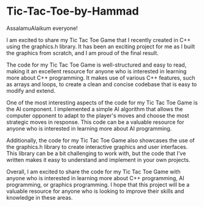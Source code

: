 # Tic-Tac-Toe-by-Hammad
AssalamuAlaikum everyone!

I am excited to share my Tic Tac Toe Game that I recently created in C++ using the graphics.h library.
It has been an exciting project for me as I built the graphics from scratch, and I am proud of the
final result.

The code for my Tic Tac Toe Game is well-structured and easy to read, making it an excellent resource 
for anyone who is interested in learning more about C++ programming. It makes use of various C++ 
features, such as arrays and loops, to create a clean and concise codebase that is easy to modify and 
extend.

One of the most interesting aspects of the code for my Tic Tac Toe Game is the AI component. I 
implemented a simple AI algorithm that allows the computer opponent to adapt to the player's moves 
and choose the most strategic moves in response. This code can be a valuable resource for anyone who 
is interested in learning more about AI programming.

Additionally, the code for my Tic Tac Toe Game also showcases the use of the graphics.h library to 
create interactive graphics and user interfaces. This library can be a bit challenging to work with, 
but the code that I've written makes it easy to understand and implement in your own projects.

Overall, I am excited to share the code for my Tic Tac Toe Game with anyone who is interested in 
learning more about C++ programming, AI programming, or graphics programming. I hope that this project 
will be a valuable resource for anyone who is looking to improve their skills and knowledge in these 
areas.
